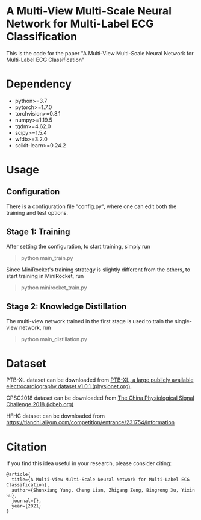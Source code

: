 # A Multi-View Multi-Scale Neural Network for Multi-Label ECG Classification

This is the code for the paper "A Multi-View Multi-Scale Neural Network for Multi-Label ECG Classification"

# Dependency

- python>=3.7
- pytorch>=1.7.0
- torchvision>=0.8.1
- numpy>=1.19.5
- tqdm>=4.62.0
- scipy>=1.5.4
- wfdb>=3.2.0
- scikit-learn>=0.24.2

# Usage

## Configuration

There is a configuration file "config.py", where one can edit both the training and test options.

## Stage 1: Training 

After setting the configuration, to start training, simply run

> python main_train.py

Since MiniRocket's training strategy is slightly different from the others, to start training in MiniRocket, run

> python minirocket_train.py

## Stage 2: Knowledge Distillation

The multi-view network trained in the first stage is used to train the single-view network, run

> python main_distillation.py

# Dataset

PTB-XL dataset can be downloaded from [PTB-XL, a large publicly available electrocardiography dataset v1.0.1 (physionet.org)](https://www.physionet.org/content/ptb-xl/1.0.1/).

CPSC2018 dataset can be downloaded from [The China Physiological Signal Challenge 2018 (icbeb.org)](http://2018.icbeb.org/Challenge.html)

HFHC dataset can be downloaded from https://tianchi.aliyun.com/competition/entrance/231754/information

# Citation

If you find this idea useful in your research, please consider citing:

```
@article{
  title={A Multi-View Multi-Scale Neural Network for Multi-Label ECG Classification},
  author={Shunxiang Yang, Cheng Lian, Zhigang Zeng, Bingrong Xu, Yixin Su},
  journal={},
  year={2021}
}
```
